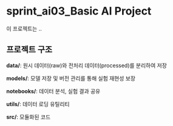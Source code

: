 
# sprint_ai03_Basic AI Project
이 프로젝트는 ..

## 프로젝트 구조

**data/**: 원시 데이터(raw)와 전처리 데이터(processed)를 분리하여 저장

**models/**: 모델 저장 및 버전 관리를 통해 실험 재현성 보장

**notebooks/**: 데이터 분석, 실험 결과 공유

**utils/**: 데이터 로딩 유틸리티

**src/**: 모듈화된 코드
